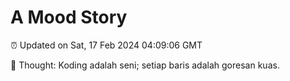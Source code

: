 # A Mood Story

⏰ Updated on Sat, 17 Feb 2024 04:09:06 GMT

💭 Thought: Koding adalah seni; setiap baris adalah goresan kuas.

